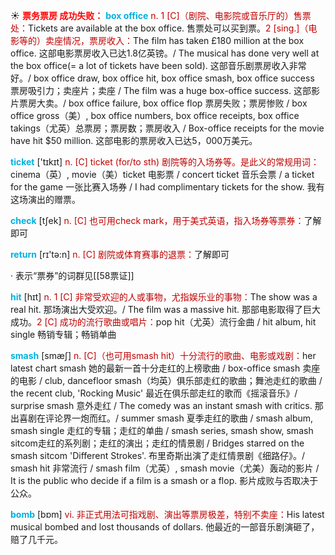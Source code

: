 ☀ <font color="red">**票务票房 成功失败：**</font>
<font color="sky blue">**box office**</font>
<font color="#c00000">n. 1 [C]（剧院、电影院或音乐厅的）售票处：</font>Tickets are available at the box office. 售票处可以买到票。<font color="#c00000">2 [sing.]（电影等的）卖座情况，票房收入：</font>The film has taken £180 million at the box office. 这部电影票房收入已达1.8亿英镑。/ The musical has done very well at the box office(= a lot of tickets have been sold). 这部音乐剧票房收入非常好。/ box office draw, box office hit, box office smash, box office success 票房吸引力；卖座片；卖座 / The film was a huge box-office success. 这部影片票房大卖。/ box office failure, box office flop 票房失败；票房惨败 / box office gross（美）, box office numbers, box office receipts, box office takings（尤英）总票房；票房数；票房收入 / Box-office receipts for the movie have hit $50 million. 这部电影的票房收入已达5，000万美元。

<font color="sky blue">**ticket**</font> ['tɪkɪt] 
<font color="#c00000">n. [C] ticket (for/to sth) 剧院等的入场券等。是此义的常规用词：</font>cinema（英）, movie（美）ticket 电影票 / concert ticket 音乐会票 / a ticket for the game 一张比赛入场券 / I had complimentary tickets for the show. 我有这场演出的赠票。

<font color="sky blue">**check**</font> [tʃek] 
<font color="#c00000">n. [C] 也可用check mark，用于美式英语，指入场券等票券：</font>了解即可

<font color="sky blue">**return**</font> [rɪ'tə:n] 
<font color="#c00000">n. [C] 剧院或体育赛事的退票：</font>了解即可

· 表示“票券”的词群见[[58票证]]

<font color="sky blue">**hit**</font> [hɪt] 
<font color="#c00000">n. 1 [C] 非常受欢迎的人或事物，尤指娱乐业的事物：</font>The show was a real hit. 那场演出大受欢迎。/ The film was a massive hit. 那部电影取得了巨大成功。<font color="#c00000">2 [C] 成功的流行歌曲或唱片：</font>pop hit（尤英）流行金曲 / hit album, hit single 畅销专辑；畅销单曲
           
<font color="sky blue">**smash**</font> [smæʃ]
<font color="#c00000">n. [C]（也可用smash hit）十分流行的歌曲、电影或戏剧：</font>her latest chart smash 她的最新一首十分走红的上榜歌曲 / box-office smash 卖座的电影 / club, dancefloor smash（均英）俱乐部走红的歌曲；舞池走红的歌曲 / the recent club, 'Rocking Music' 最近在俱乐部走红的歌而《摇滚音乐》/ surprise smash 意外走红 / The comedy was an instant smash with critics. 那出喜剧在评论界一炮而红。/ summer smash 夏季走红的歌曲 / smash album, smash single 走红的专辑；走红的单曲 / smash series, smash show, smash sitcom走红的系列剧；走红的演出；走红的情景剧 / Bridges starred on the smash sitcom 'Different Strokes'. 布里奇斯出演了走红情景剧《细路仔》。/ smash hit 非常流行 / smash film（尤英）, smash movie（尤美）轰动的影片 / It is the public who decide if a film is a smash or a flop. 影片成败与否取决于公众。

<font color="sky blue">**bomb**</font> [bɒm] 
<font color="#c00000">vi. 非正式用法可指戏剧、演出等票房极差，特别不卖座：</font>His latest musical bombed and lost thousands of dollars. 他最近的一部音乐剧演砸了，赔了几千元。
